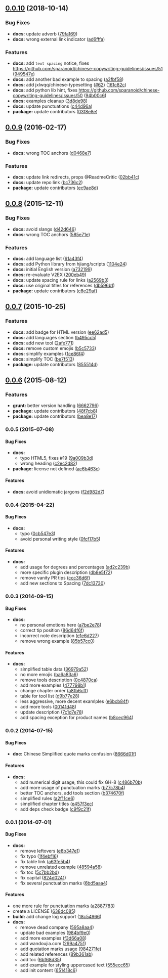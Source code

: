 <a name="0.0.10"></a>
## [0.0.10](https://github.com/sparanoid/chinese-copywriting-guidelines/compare/v0.0.9...v0.0.10) (2018-10-14)


### Bug Fixes

* **docs:** update adverb ([79fa169](https://github.com/sparanoid/chinese-copywriting-guidelines/commit/79fa169))
* **docs:** wrong external link indicator ([ad6fffa](https://github.com/sparanoid/chinese-copywriting-guidelines/commit/ad6fffa))


### Features

* **docs:** add `text spacing` notice, fixes https://github.com/sparanoid/chinese-copywriting-guidelines/issues/51 ([949547e](https://github.com/sparanoid/chinese-copywriting-guidelines/commit/949547e))
* **docs:** add another bad example to spacing ([a3fbf58](https://github.com/sparanoid/chinese-copywriting-guidelines/commit/a3fbf58))
* **docs:** add jxlwqq/chinese-typesetting ([#62](https://github.com/sparanoid/chinese-copywriting-guidelines/issues/62)) ([161c82c](https://github.com/sparanoid/chinese-copywriting-guidelines/commit/161c82c))
* **docs:** add python lib hint, fixes https://github.com/sparanoid/chinese-copywriting-guidelines/issues/50 ([94b00c6](https://github.com/sparanoid/chinese-copywriting-guidelines/commit/94b00c6))
* **docs:** examples cleanup ([3d8de98](https://github.com/sparanoid/chinese-copywriting-guidelines/commit/3d8de98))
* **docs:** update punctuations ([c44d96a](https://github.com/sparanoid/chinese-copywriting-guidelines/commit/c44d96a))
* **package:** update contributors ([03f8e8e](https://github.com/sparanoid/chinese-copywriting-guidelines/commit/03f8e8e))



<a name="0.0.9"></a>
## [0.0.9](https://github.com/sparanoid/chinese-copywriting-guidelines/compare/v0.0.8...v0.0.9) (2016-02-17)


### Bug Fixes

* **docs:** wrong TOC anchors ([d0468e7](https://github.com/sparanoid/chinese-copywriting-guidelines/commit/d0468e7))

### Features

* **docs:** update link redirects, props @ReadmeCritic ([02bb41c](https://github.com/sparanoid/chinese-copywriting-guidelines/commit/02bb41c))
* **docs:** update repo link ([bc736c2](https://github.com/sparanoid/chinese-copywriting-guidelines/commit/bc736c2))
* **package:** update contributors ([ec9ae8d](https://github.com/sparanoid/chinese-copywriting-guidelines/commit/ec9ae8d))



<a name="0.0.8"></a>
## [0.0.8](https://github.com/sparanoid/chinese-copywriting-guidelines/compare/v0.0.7...v0.0.8) (2015-12-11)


### Bug Fixes

* **docs:** avoid slangs ([d42d646](https://github.com/sparanoid/chinese-copywriting-guidelines/commit/d42d646))
* **docs:** wrong TOC anchors ([585e71e](https://github.com/sparanoid/chinese-copywriting-guidelines/commit/585e71e))

### Features

* **docs:** add language list ([61a43f4](https://github.com/sparanoid/chinese-copywriting-guidelines/commit/61a43f4))
* **docs:** add Python library from hjiang/scripts ([1104e24](https://github.com/sparanoid/chinese-copywriting-guidelines/commit/1104e24))
* **docs:** initial English version ([a732199](https://github.com/sparanoid/chinese-copywriting-guidelines/commit/a732199))
* **docs:** re-evaluate V2EX ([200eb49](https://github.com/sparanoid/chinese-copywriting-guidelines/commit/200eb49))
* **docs:** update spacing rule for links ([a2569b3](https://github.com/sparanoid/chinese-copywriting-guidelines/commit/a2569b3))
* **docs:** use original titles for references ([db596b1](https://github.com/sparanoid/chinese-copywriting-guidelines/commit/db596b1))
* **package:** update contributors ([c8e29af](https://github.com/sparanoid/chinese-copywriting-guidelines/commit/c8e29af))



<a name="0.0.7"></a>
## [0.0.7](https://github.com/sparanoid/chinese-copywriting-guidelines/compare/v0.0.6...v0.0.7) (2015-10-25)


### Features

* **docs:** add badge for HTML version ([ee62ad5](https://github.com/sparanoid/chinese-copywriting-guidelines/commit/ee62ad5))
* **docs:** add languages section ([b495cc5](https://github.com/sparanoid/chinese-copywriting-guidelines/commit/b495cc5))
* **docs:** add new tool ([2afe771](https://github.com/sparanoid/chinese-copywriting-guidelines/commit/2afe771))
* **docs:** remove custom emojis ([b5c5733](https://github.com/sparanoid/chinese-copywriting-guidelines/commit/b5c5733))
* **docs:** simplify examples ([1ce86f4](https://github.com/sparanoid/chinese-copywriting-guidelines/commit/1ce86f4))
* **docs:** simplify TOC ([be7f513](https://github.com/sparanoid/chinese-copywriting-guidelines/commit/be7f513))
* **package:** update contributors ([855514d](https://github.com/sparanoid/chinese-copywriting-guidelines/commit/855514d))



<a name="0.0.6"></a>
## [0.0.6](https://github.com/sparanoid/chinese-copywriting-guidelines/compare/v0.0.5...v0.0.6) (2015-08-12)


### Features

* **grunt:** better version handling ([6662796](https://github.com/sparanoid/chinese-copywriting-guidelines/commit/6662796))
* **package:** update contributors ([48f7cb8](https://github.com/sparanoid/chinese-copywriting-guidelines/commit/48f7cb8))
* **package:** update contributors ([bea8e17](https://github.com/sparanoid/chinese-copywriting-guidelines/commit/bea8e17))



<a name="0.0.5"></a>
### 0.0.5 (2015-07-08)


#### Bug Fixes

* **docs:**
  * typo HTML5, fixes #19 ([9a009b3d](http://github.com/sparanoid/chinese-copywriting-guidelines/commit/9a009b3d5d99e21692153c3086fff10b21407dc7))
  * wrong heading ([c2ec2d82](http://github.com/sparanoid/chinese-copywriting-guidelines/commit/c2ec2d82cbab504ee3185b546457c2e148361884))
* **package:** license not defined ([ac6b463c](http://github.com/sparanoid/chinese-copywriting-guidelines/commit/ac6b463c6903d8e8cfad7cb23b6bd772de8bc6d6))


#### Features

* **docs:** avoid unidiomatic jargons ([f2d982d7](http://github.com/sparanoid/chinese-copywriting-guidelines/commit/f2d982d73fa60788c69908039825a772b45a814f))


<a name="0.0.4"></a>
### 0.0.4 (2015-04-22)


#### Bug Fixes

* **docs:**
  * typo ([0cb547e3](http://github.com/sparanoid/chinese-copywriting-guidelines/commit/0cb547e3c1ab3354490cbfcf6c11f7b9cb113ea1))
  * avoid personal writing style ([0fcf17b5](http://github.com/sparanoid/chinese-copywriting-guidelines/commit/0fcf17b5a22b75443b64ad67b7a037288472d6d4))


#### Features

* **docs:**
  * add usage for degrees and percentages ([ad2c239b](http://github.com/sparanoid/chinese-copywriting-guidelines/commit/ad2c239b70c48cb86f1aa9f6cc5622e3a89ca44d))
  * more specific plugin description ([db8e5f72](http://github.com/sparanoid/chinese-copywriting-guidelines/commit/db8e5f7261e0f38b7bf91eec87e373d9abe83765))
  * remove vanity PR tips ([ccc36d6f](http://github.com/sparanoid/chinese-copywriting-guidelines/commit/ccc36d6f3c8361e3636c4ca0f6b44cffbf15d9c5))
  * add new sections to Spacing ([7dc13730](http://github.com/sparanoid/chinese-copywriting-guidelines/commit/7dc137300534f3f4552422d9b5ab961928d2d51d))


<a name="0.0.3"></a>
### 0.0.3 (2014-09-15)


#### Bug Fixes

* **docs:**
  * no personal emotions here ([a7be2e78](http://github.com/sparanoid/chinese-copywriting-guidelines/commit/a7be2e788b02fe32360ce76a2a065030254821cc))
  * correct tip position ([86d64f6f](http://github.com/sparanoid/chinese-copywriting-guidelines/commit/86d64f6fe923c58778b792b6f085b71ec60b5263))
  * incorrect note description ([e1e6d227](http://github.com/sparanoid/chinese-copywriting-guidelines/commit/e1e6d227e522f61e3941b10af5cc8a4ae0c8417e))
  * remove wrong example ([85b57cc0](http://github.com/sparanoid/chinese-copywriting-guidelines/commit/85b57cc04608fb7016f95c96fbf3d5791284e980))


#### Features

* **docs:**
  * simplified table data ([36979a52](http://github.com/sparanoid/chinese-copywriting-guidelines/commit/36979a520d6faa423bafbb9ec63b19cb3f721e92))
  * no more emojis ([ba6a83a6](http://github.com/sparanoid/chinese-copywriting-guidelines/commit/ba6a83a6b4642b31c1ba8105fa0ddd3195d4fad1))
  * remove tools description ([0c4870ca](http://github.com/sparanoid/chinese-copywriting-guidelines/commit/0c4870ca30e334f98ce249814ca62e34acfdae1d))
  * add more examples ([477798b1](http://github.com/sparanoid/chinese-copywriting-guidelines/commit/477798b15c0036487a4bb979d27d50091b3a96d2))
  * change chapter order ([a8fb6cff](http://github.com/sparanoid/chinese-copywriting-guidelines/commit/a8fb6cff1c4201437f9b5a4ab0049eb23da133d6))
  * table for tool list ([d9b77e28](http://github.com/sparanoid/chinese-copywriting-guidelines/commit/d9b77e28594b7d9e36b0167862661fc5e95aa595))
  * less aggressive, more decent examlples ([e6bcb84f](http://github.com/sparanoid/chinese-copywriting-guidelines/commit/e6bcb84f9bee7fc27b4bb296b027f9412acc2459))
  * add more tools ([00141d48](http://github.com/sparanoid/chinese-copywriting-guidelines/commit/00141d488ed8888df61f7ada4c915d31b3e91b1f))
  * update description ([7c1d7e78](http://github.com/sparanoid/chinese-copywriting-guidelines/commit/7c1d7e78d3e4be8f7e4ef9fea5201087f1ba6b6b))
  * add spacing exception for product names ([b8cec964](http://github.com/sparanoid/chinese-copywriting-guidelines/commit/b8cec964b0b5d8c46fd6b9e3dfd0000badca07f8))


<a name="0.0.2"></a>
### 0.0.2 (2014-07-15)


#### Bug Fixes

* **doc:** Chinese Simplified quote marks confusion ([8666d01f](http://github.com/sparanoid/chinese-copywriting-guidelines/commit/8666d01f9c16ddd650d54ca99cf1431e5553f3c8))


#### Features

* **docs:**
  * add numerical digit usage, this could fix GH-8 ([c486b70b](http://github.com/sparanoid/chinese-copywriting-guidelines/commit/c486b70b968da9168109cd50542a373b9f00c112))
  * add more usage of punctuation marks ([b77c78b4](http://github.com/sparanoid/chinese-copywriting-guidelines/commit/b77c78b47af127fe1d745a59439bdfc4c7af0846))
  * better TOC anchors, add tools section ([b374670f](http://github.com/sparanoid/chinese-copywriting-guidelines/commit/b374670f6cbad87cebd1bed07cfd5663cb224e0a))
  * simplified rules ([a2f11ce6](http://github.com/sparanoid/chinese-copywriting-guidelines/commit/a2f11ce6696548d3b7c2b7483a3a22edd880c2fb))
  * simplified chapter titles ([e457f3ec](http://github.com/sparanoid/chinese-copywriting-guidelines/commit/e457f3eccab2ca30813c66e5267c561c2a2f2f16))
  * add deps check badge ([c9f9c21f](http://github.com/sparanoid/chinese-copywriting-guidelines/commit/c9f9c21f80f1da1fb6d432f8b4e2b2b301cb6600))


<a name="0.0.1"></a>
### 0.0.1 (2014-07-01)


#### Bug Fixes

* **docs:**
  * remove leftovers ([e8b347e1](http://github.com/sparanoid/chinese-copywriting-guidelines/commit/e8b347e133c9bbd7ad7f7bdf7575f65c9c386bd7))
  * fix typo ([1f4ebf16](http://github.com/sparanoid/chinese-copywriting-guidelines/commit/1f4ebf1622f8e6363aa509d9c227e07dd61f5bb6))
  * fix table link ([a63fe5b4](http://github.com/sparanoid/chinese-copywriting-guidelines/commit/a63fe5b495df9dc28ce2149135941d2abdf80ede))
  * remove unrelated example ([48594a58](http://github.com/sparanoid/chinese-copywriting-guidelines/commit/48594a580bd272a9036401e957d49f1d5bd383e2))
  * fix toc ([5c7bb2bd](http://github.com/sparanoid/chinese-copywriting-guidelines/commit/5c7bb2bdac5ae2c724753956f9271bc22da99d6e))
  * fix capital ([824d0241](http://github.com/sparanoid/chinese-copywriting-guidelines/commit/824d024189dce50912770c49caa512f22bdbcd75))
  * fix several punctuation marks ([6bd5aaa4](http://github.com/sparanoid/chinese-copywriting-guidelines/commit/6bd5aaa466a4b90b9d8715183c992033dab54ffc))


#### Features

* one more rule for punctuation marks ([a2887783](http://github.com/sparanoid/chinese-copywriting-guidelines/commit/a2887783a9c7482d728d66f75998d2db8ef72f82))
* create a LICENSE ([638dc085](http://github.com/sparanoid/chinese-copywriting-guidelines/commit/638dc0851d9f5cd5b935e98a878cae9ce9896f7d))
* **build:** add change log support ([18c54966](http://github.com/sparanoid/chinese-copywriting-guidelines/commit/18c54966053f2b710ba0b7619afa6f3e1b09db07))
* **docs:**
  * remove dead company ([595a8aa4](http://github.com/sparanoid/chinese-copywriting-guidelines/commit/595a8aa4efe33530b3eb81e1104303e0c1bbd2e5))
  * update bad examples ([984bf9e0](http://github.com/sparanoid/chinese-copywriting-guidelines/commit/984bf9e0740e9d2f47debcbcd3b02becdccad5af))
  * add more examples ([f3d66a08](http://github.com/sparanoid/chinese-copywriting-guidelines/commit/f3d66a086e9fd50fa76ef645a71a715a07946e39))
  * add wandoujia.com ([299a4751](http://github.com/sparanoid/chinese-copywriting-guidelines/commit/299a475107979bac0e04865c8495ad88d0021a8c))
  * add quotation marks usage ([984271fe](http://github.com/sparanoid/chinese-copywriting-guidelines/commit/984271fea0f4b1656768196146c23f3016126cb5))
  * add related references ([89b361ab](http://github.com/sparanoid/chinese-copywriting-guidelines/commit/89b361aba39ae12a02a7082b4c17dc1d1ba1b9b3))
  * add toc ([6bf68d35](http://github.com/sparanoid/chinese-copywriting-guidelines/commit/6bf68d3503ae45077c348c823b932aab86502324))
  * add example for styling uppercased text ([555ecc65](http://github.com/sparanoid/chinese-copywriting-guidelines/commit/555ecc6595c608727f033d7dcb53c15129e887f6))
  * add init content ([651418c6](http://github.com/sparanoid/chinese-copywriting-guidelines/commit/651418c6765236804279f059aeea0db290f9d5b0))



